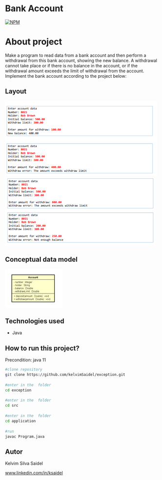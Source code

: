 # Bank Account

[![NPM](https://img.shields.io/npm/l/react)](https://github.com/kelvimSaidel/composition_and_enumeration_java/blob/master/LICENSE)


# About project

Make a program to read data from a bank account and then perform a
withdrawal from this bank account, showing the new balance. A withdrawal cannot take place
or if there is no balance in the account, or if the withdrawal amount exceeds the limit of
withdrawal from the account. Implement the bank account according to the project below:

## Layout

![INTERFACE](https://github.com/kelvimSaidel/exception/blob/71d3ddbbfbdc7d297afbf7104b081d2ad59b8332/src/assets/layout1.PNG)
![INTERFACE](https://github.com/kelvimSaidel/exception/blob/71d3ddbbfbdc7d297afbf7104b081d2ad59b8332/src/assets/Layout2.PNG)

## Conceptual data model

![CONCEPTUAL_DATA_MODEL](https://github.com/kelvimSaidel/exception/blob/71d3ddbbfbdc7d297afbf7104b081d2ad59b8332/src/assets/Conceptual_data_model.PNG)

## Technologies used

- Java

## How to run this project?

Precondition: java 11

```bash
#clone repository
git clone https://github.com/kelvimSaidel/exception.git

#enter in the  folder
cd exception

#enter in the  folder
cd src

#enter in the  folder
cd application

#run
javac Program.java
```

## Autor

Kelvim Silva Saidel

www.linkedin.com/in/ksaidel


